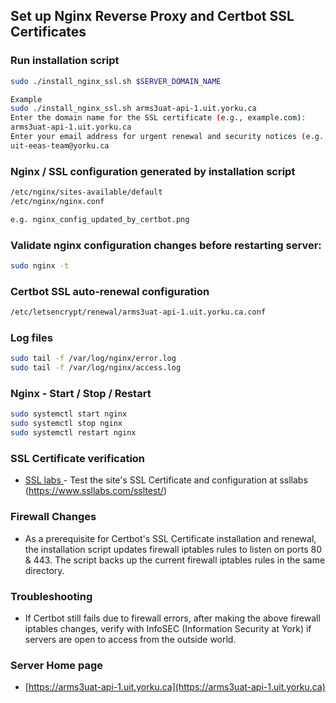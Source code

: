 ## Set up Nginx Reverse Proxy and Certbot SSL Certificates

### Run installation script
```bash
sudo ./install_nginx_ssl.sh $SERVER_DOMAIN_NAME

Example
sudo ./install_nginx_ssl.sh arms3uat-api-1.uit.yorku.ca
Enter the domain name for the SSL certificate (e.g., example.com): 
arms3uat-api-1.uit.yorku.ca
Enter your email address for urgent renewal and security notices (e.g., user@example.com): 
uit-eeas-team@yorku.ca
```
 
### Nginx / SSL configuration generated by installation script
```bash
/etc/nginx/sites-available/default
/etc/nginx/nginx.conf

e.g. nginx_config_updated_by_certbot.png
```

### Validate nginx configuration changes before restarting server:
```bash
sudo nginx -t
```

### Certbot SSL auto-renewal configuration
```bash
/etc/letsencrypt/renewal/arms3uat-api-1.uit.yorku.ca.conf
```

### Log files
```bash
sudo tail -f /var/log/nginx/error.log
sudo tail -f /var/log/nginx/access.log
```

### Nginx - Start / Stop / Restart
```bash
sudo systemctl start nginx
sudo systemctl stop nginx
sudo systemctl restart nginx
```

### SSL Certificate verification
- [SSL labs ](https://www.ssllabs.com/ssltest/) - Test the site's SSL Certificate and configuration at ssllabs (https://www.ssllabs.com/ssltest/)

### Firewall Changes
- As a prerequisite for Certbot's SSL Certificate installation and renewal, the installation script updates firewall iptables rules to listen on ports 80 & 443.  The script backs up the current firewall iptables rules in the same directory.

### Troubleshooting
- If Certbot still fails due to firewall errors, after making the above firewall iptables changes, verify with InfoSEC (Information Security at York) if servers are open to access from the outside world.

### Server Home page
- [https://arms3uat-api-1.uit.yorku.ca](https://arms3uat-api-1.uit.yorku.ca)
